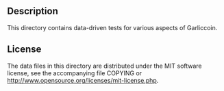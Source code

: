 Description
------------

This directory contains data-driven tests for various aspects of Garliccoin.

License
--------

The data files in this directory are distributed under the MIT software
license, see the accompanying file COPYING or
http://www.opensource.org/licenses/mit-license.php.


